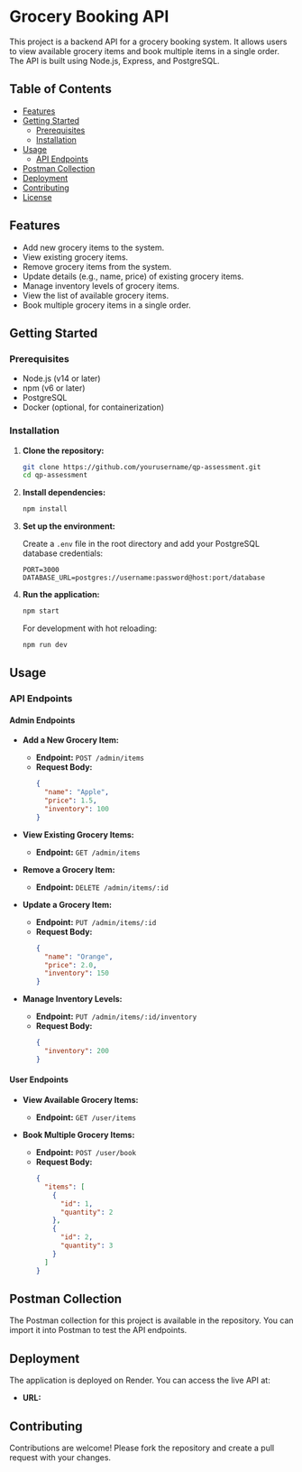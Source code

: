 # Grocery Booking API

This project is a backend API for a grocery booking system. It allows users to view available grocery items and book multiple items in a single order. The API is built using Node.js, Express, and PostgreSQL.

## Table of Contents

- [Features](#features)
- [Getting Started](#getting-started)
  - [Prerequisites](#prerequisites)
  - [Installation](#installation)
- [Usage](#usage)
  - [API Endpoints](#api-endpoints)
- [Postman Collection](#postman-collection)
- [Deployment](#deployment)
- [Contributing](#contributing)
- [License](#license)

## Features

- Add new grocery items to the system.
- View existing grocery items.
- Remove grocery items from the system.
- Update details (e.g., name, price) of existing grocery items.
- Manage inventory levels of grocery items.
- View the list of available grocery items.
- Book multiple grocery items in a single order.

## Getting Started

### Prerequisites

- Node.js (v14 or later)
- npm (v6 or later)
- PostgreSQL
- Docker (optional, for containerization)

### Installation

1. **Clone the repository:**

   ```bash
   git clone https://github.com/yourusername/qp-assessment.git
   cd qp-assessment
   ```

2. **Install dependencies:**

   ```bash
   npm install
   ```

3. **Set up the environment:**

   Create a `.env` file in the root directory and add your PostgreSQL database credentials:

   ```env
   PORT=3000
   DATABASE_URL=postgres://username:password@host:port/database
   ```

4. **Run the application:**

   ```bash
   npm start
   ```

   For development with hot reloading:

   ```bash
   npm run dev
   ```

## Usage

### API Endpoints

#### Admin Endpoints

- **Add a New Grocery Item:**
  - **Endpoint:** `POST /admin/items`
  - **Request Body:**
    ```json
    {
      "name": "Apple",
      "price": 1.5,
      "inventory": 100
    }
    ```

- **View Existing Grocery Items:**
  - **Endpoint:** `GET /admin/items`

- **Remove a Grocery Item:**
  - **Endpoint:** `DELETE /admin/items/:id`

- **Update a Grocery Item:**
  - **Endpoint:** `PUT /admin/items/:id`
  - **Request Body:**
    ```json
    {
      "name": "Orange",
      "price": 2.0,
      "inventory": 150
    }
    ```

- **Manage Inventory Levels:**
  - **Endpoint:** `PUT /admin/items/:id/inventory`
  - **Request Body:**
    ```json
    {
      "inventory": 200
    }
    ```

#### User Endpoints

- **View Available Grocery Items:**
  - **Endpoint:** `GET /user/items`

- **Book Multiple Grocery Items:**
  - **Endpoint:** `POST /user/book`
  - **Request Body:**
    ```json
    {
      "items": [
        {
          "id": 1,
          "quantity": 2
        },
        {
          "id": 2,
          "quantity": 3
        }
      ]
    }
    ```

## Postman Collection

The Postman collection for this project is available in the repository. You can import it into Postman to test the API endpoints.


## Deployment

The application is deployed on Render. You can access the live API at:

- **URL:** [](https://qp-assessment-7yt0.onrender.com)

## Contributing

Contributions are welcome! Please fork the repository and create a pull request with your changes.
